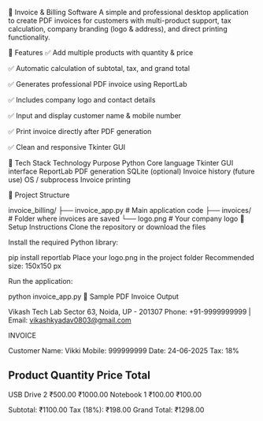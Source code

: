
🧾 Invoice & Billing Software 
A simple and professional desktop application to create PDF invoices for customers with multi-product support, tax calculation, company branding (logo & address), and direct printing functionality.

🚀 Features
✅ Add multiple products with quantity & price

✅ Automatic calculation of subtotal, tax, and grand total

✅ Generates professional PDF invoice using ReportLab

✅ Includes company logo and contact details

✅ Input and display customer name & mobile number

✅ Print invoice directly after PDF generation

✅ Clean and responsive Tkinter GUI


🧰 Tech Stack
Technology	Purpose
Python	Core language
Tkinter	GUI interface
ReportLab	PDF generation
SQLite (optional)	Invoice history (future use)
OS / subprocess	Invoice printing

📁 Project Structure

invoice_billing/
├── invoice_app.py          # Main application code
├── invoices/               # Folder where invoices are saved
└── logo.png                # Your company logo
🔧 Setup Instructions
Clone the repository or download the files

Install the required Python library:

pip install reportlab
Place your logo.png in the project folder
Recommended size: 150x150 px

Run the application:

python invoice_app.py
📄 Sample PDF Invoice Output

Vikash Tech Lab
Sector 63, Noida, UP - 201307
Phone: +91-9999999999 | Email: vikashkyadav0803@gmail.com

INVOICE

Customer Name: Vikki 
Mobile: 999999999
Date: 24-06-2025
Tax: 18%

Product       Quantity     Price     Total
------------------------------------------
USB Drive         2       ₹500.00   ₹1000.00
Notebook          1       ₹100.00   ₹100.00

Subtotal:                      ₹1100.00
Tax (18%):                    ₹198.00
Grand Total:                  ₹1298.00

